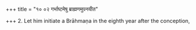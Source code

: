 +++
title = "१० ०२ गर्भाष्टमेषु ब्राह्मणमुपनयीत"

+++
2. Let him initiate a Brāhmaṇa in the eighth year after the conception,
